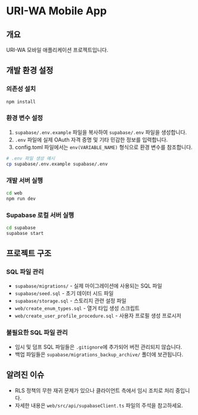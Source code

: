 # URI-WA Mobile App

## 개요

URI-WA 모바일 애플리케이션 프로젝트입니다.

## 개발 환경 설정

### 의존성 설치

```bash
npm install
```

### 환경 변수 설정

1. `supabase/.env.example` 파일을 복사하여 `supabase/.env` 파일을 생성합니다.
2. `.env` 파일에 실제 OAuth 자격 증명 및 기타 민감한 정보를 입력합니다.
3. config.toml 파일에서는 `env(VARIABLE_NAME)` 형식으로 환경 변수를 참조합니다.

```bash
# .env 파일 생성 예시
cp supabase/.env.example supabase/.env
```

### 개발 서버 실행

```bash
cd web
npm run dev
```

### Supabase 로컬 서버 실행

```bash
cd supabase
supabase start
```

## 프로젝트 구조

### SQL 파일 관리

- `supabase/migrations/` - 실제 마이그레이션에 사용되는 SQL 파일
- `supabase/seed.sql` - 초기 데이터 시드 파일
- `supabase/storage.sql` - 스토리지 관련 설정 파일
- `web/create_enum_types.sql` - 열거 타입 생성 스크립트
- `web/create_user_profile_procedure.sql` - 사용자 프로필 생성 프로시저

### 불필요한 SQL 파일 관리

- 임시 및 덤프 SQL 파일들은 `.gitignore`에 추가되어 버전 관리되지 않습니다.
- 백업 파일들은 `supabase/migrations_backup_archive/` 폴더에 보관됩니다.

## 알려진 이슈

- RLS 정책의 무한 재귀 문제가 있으나 클라이언트 측에서 임시 조치로 처리 중입니다.
- 자세한 내용은 `web/src/api/supabaseClient.ts` 파일의 주석을 참고하세요.
